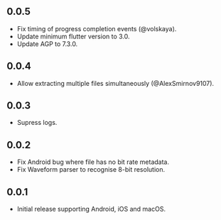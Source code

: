 ## 0.0.5

* Fix timing of progress completion events (@volskaya).
* Update minimum flutter version to 3.0.
* Update AGP to 7.3.0.

## 0.0.4

* Allow extracting multiple files simultaneously (@AlexSmirnov9107).

## 0.0.3

* Supress logs.

## 0.0.2

* Fix Android bug where file has no bit rate metadata.
* Fix Waveform parser to recognise 8-bit resolution.

## 0.0.1

* Initial release supporting Android, iOS and macOS.
